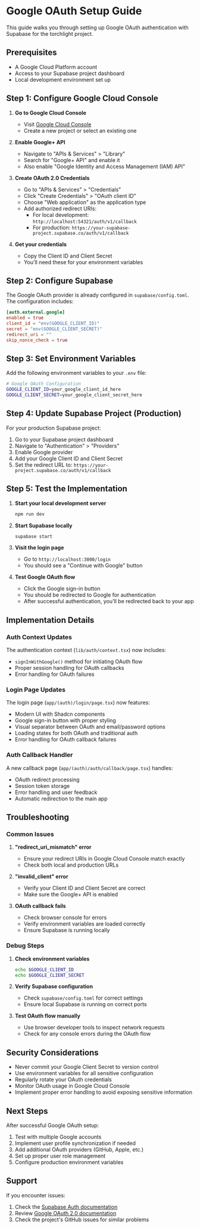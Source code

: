 # Google OAuth Setup Guide

This guide walks you through setting up Google OAuth authentication with Supabase for the torchlight project.

## Prerequisites

- A Google Cloud Platform account
- Access to your Supabase project dashboard
- Local development environment set up

## Step 1: Configure Google Cloud Console

1. **Go to Google Cloud Console**
   - Visit [Google Cloud Console](https://console.cloud.google.com/)
   - Create a new project or select an existing one

2. **Enable Google+ API**
   - Navigate to "APIs & Services" > "Library"
   - Search for "Google+ API" and enable it
   - Also enable "Google Identity and Access Management (IAM) API"

3. **Create OAuth 2.0 Credentials**
   - Go to "APIs & Services" > "Credentials"
   - Click "Create Credentials" > "OAuth client ID"
   - Choose "Web application" as the application type
   - Add authorized redirect URIs:
     - For local development: `http://localhost:54321/auth/v1/callback`
     - For production: `https://your-supabase-project.supabase.co/auth/v1/callback`

4. **Get your credentials**
   - Copy the Client ID and Client Secret
   - You'll need these for your environment variables

## Step 2: Configure Supabase

The Google OAuth provider is already configured in `supabase/config.toml`. The configuration includes:

```toml
[auth.external.google]
enabled = true
client_id = "env(GOOGLE_CLIENT_ID)"
secret = "env(GOOGLE_CLIENT_SECRET)"
redirect_uri = ""
skip_nonce_check = true
```

## Step 3: Set Environment Variables

Add the following environment variables to your `.env` file:

```bash
# Google OAuth Configuration
GOOGLE_CLIENT_ID=your_google_client_id_here
GOOGLE_CLIENT_SECRET=your_google_client_secret_here
```

## Step 4: Update Supabase Project (Production)

For your production Supabase project:

1. Go to your Supabase project dashboard
2. Navigate to "Authentication" > "Providers"
3. Enable Google provider
4. Add your Google Client ID and Client Secret
5. Set the redirect URL to: `https://your-project.supabase.co/auth/v1/callback`

## Step 5: Test the Implementation

1. **Start your local development server**
   ```bash
   npm run dev
   ```

2. **Start Supabase locally**
   ```bash
   supabase start
   ```

3. **Visit the login page**
   - Go to `http://localhost:3000/login`
   - You should see a "Continue with Google" button

4. **Test Google OAuth flow**
   - Click the Google sign-in button
   - You should be redirected to Google for authentication
   - After successful authentication, you'll be redirected back to your app

## Implementation Details

### Auth Context Updates

The authentication context (`lib/auth/context.tsx`) now includes:

- `signInWithGoogle()` method for initiating OAuth flow
- Proper session handling for OAuth callbacks
- Error handling for OAuth failures

### Login Page Updates

The login page (`app/(auth)/login/page.tsx`) now features:

- Modern UI with Shadcn components
- Google sign-in button with proper styling
- Visual separator between OAuth and email/password options
- Loading states for both OAuth and traditional auth
- Error handling for OAuth callback failures

### Auth Callback Handler

A new callback page (`app/(auth)/auth/callback/page.tsx`) handles:

- OAuth redirect processing
- Session token storage
- Error handling and user feedback
- Automatic redirection to the main app

## Troubleshooting

### Common Issues

1. **"redirect_uri_mismatch" error**
   - Ensure your redirect URIs in Google Cloud Console match exactly
   - Check both local and production URLs

2. **"invalid_client" error**
   - Verify your Client ID and Client Secret are correct
   - Make sure the Google+ API is enabled

3. **OAuth callback fails**
   - Check browser console for errors
   - Verify environment variables are loaded correctly
   - Ensure Supabase is running locally

### Debug Steps

1. **Check environment variables**
   ```bash
   echo $GOOGLE_CLIENT_ID
   echo $GOOGLE_CLIENT_SECRET
   ```

2. **Verify Supabase configuration**
   - Check `supabase/config.toml` for correct settings
   - Ensure local Supabase is running on correct ports

3. **Test OAuth flow manually**
   - Use browser developer tools to inspect network requests
   - Check for any console errors during the OAuth flow

## Security Considerations

- Never commit your Google Client Secret to version control
- Use environment variables for all sensitive configuration
- Regularly rotate your OAuth credentials
- Monitor OAuth usage in Google Cloud Console
- Implement proper error handling to avoid exposing sensitive information

## Next Steps

After successful Google OAuth setup:

1. Test with multiple Google accounts
2. Implement user profile synchronization if needed
3. Add additional OAuth providers (GitHub, Apple, etc.)
4. Set up proper user role management
5. Configure production environment variables

## Support

If you encounter issues:

1. Check the [Supabase Auth documentation](https://supabase.com/docs/guides/auth)
2. Review [Google OAuth 2.0 documentation](https://developers.google.com/identity/protocols/oauth2)
3. Check the project's GitHub issues for similar problems